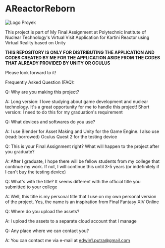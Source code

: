 # AReactorReborn
![Logo Proyek](https://user-images.githubusercontent.com/55346916/129457799-d11d62dc-fb7f-41a9-b28f-341727aedb0f.png)

This project is part of My Final Assignment at Polytechnic Institute of Nuclear Technology's Virtual Visit Application for Kartini Reactor using Virtual Reality based on Unity

**THIS REPOSITORY IS ONLY FOR DISTRIBUTING THE APPLICATION AND CODES CREATED BY ME FOR THE APPLICATION ASIDE FROM THE CODES THAT ALREADY PROVIDED BY UNITY OR OCULUS**

Please look forward to it!

Frequently Asked Question (FAQ):

Q:  Why are you making this project?

A:  Long version: I love studying about game development and nuclear technology. It's a great opportunity for me to handle this project!
    Short version: I need to do this for my graduation's requirement
    
Q:  What devices and softwares do you use?

A:  I use Blender for Asset Making and Unity for the Game Engine. I also use (read: borrowed) Oculus Quest 2 for the testing device

Q:  This is your Final Assignment right? What will happen to the project after you graduate?

A:  After I graduate, I hope there will be fellow students from my college that continue my work.
    If not, I will continue this until 3-5 years (or indefinitely if I can't buy the testing device)

Q:  What's with the title? It seems different with the official title you submitted to your college

A:  Well, this title is my personal title that I use on my own personal version of the project. Yes, the name is an inspiration from Final Fantasy XIV Online

Q:  Where do you upload the assets?

A:  I upload the assets to a separate cloud account that I manage

Q:  Any place where we can contact you?

A:  You can contact me via e-mail at edwin1.putra@gmail.com
